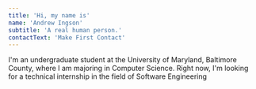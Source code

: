 ```yaml
---
title: 'Hi, my name is'
name: 'Andrew Ingson'
subtitle: 'A real human person.'
contactText: 'Make First Contact'
---
```


I'm an undergraduate student at the University of Maryland, Baltimore County, where I am majoring in Computer Science. Right now, I'm looking for a technical internship in the field of Software Engineering
